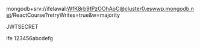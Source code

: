 mongodb+srv://ifelawal:WfK8rb9tPzOOhAoC@cluster0.eswwp.mongodb.net/ReactCourse?retryWrites=true&w=majority

JWTSECRET

ife
123456abcdefg